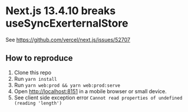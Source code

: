 
# Next.js 13.4.10 breaks useSyncExerternalStore

See <https://github.com/vercel/next.js/issues/52707>

## How to reproduce

1. Clone this repo
2. Run `yarn install`
3. Run `yarn web:prod && yarn web:prod:serve`
4. Open <http://localhost:8151> in a mobile browser or small device.
5. See client side exception error `Cannot read properties of undefined (reading 'length')`
